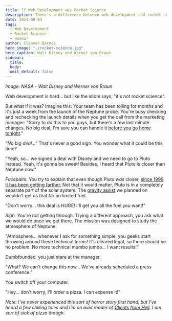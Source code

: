 ```yaml
---
title: If Web Development was Rocket Science
description: There's a difference between web development and rocket science.
date: 2014-08-04
tags:
  - Web Development
  - Rocket Science
  - Humour
author: Cleaver Barnes
hero_image: "./rocket-science.jpg"
hero_caption: Walt Disney and Werner von Braun
sidebar:
  title:
  body:
  omit_default: false
---
```


*Image: NASA - Walt Disney and Werner von Braun*

Web development is hard... but like the idiom says, "it's not rocket science".

But what if it was? Imagine this: Your team has been toiling for months and it's just a week from the launch of the Neptune probe. You're busy checking and rechecking the launch details when you get the call from the marketing manager: "Sorry to do this to you guys, but there's a few last minute changes. No big deal, I'm sure you can handle it [before you go home tonight](https://clientsfromhell.net/client-i-need-this-by-thursday-me-shouldnt-be/)."

<!-- more -->

*"No big deal..."* That's never a good sign. You wonder what it could be this time?

"Yeah, so... we signed a deal with Disney and we need to go to Pluto instead. Yeah, it's gonna be sweet! Besides, I heard that Pluto is closer than Neptune now."

*Facepalm.* You try to explain that even though Pluto *was* closer, [since 1999 it has been getting farther.](https://en.wikipedia.org/wiki/Pluto#Orbit_and_rotation) Not that it would matter, Pluto is in a completely separate part of the solar system. The [gravity assist](https://en.wikipedia.org/wiki/Gravity_assist) we planned on wouldn't get us that far on limited fuel.

"Don't worry... this deal is HUGE! I'll get you all the fuel you want!"

*Sigh.* You're not getting through. Trying a different approach, you ask what we would do once we get there. The mission was designed to study the atmosphere of Neptune.

"Atmosphere... whenever I ask for something simple, you geeks start throwing around these technical terms! It's cleared legal, so there should be no problem. No more technical mumbo jumbo... I want results!"

Dumbfounded, you just stare at the manager.

"What? We can't change this now... We've already scheduled a press conference."

You switch off your computer.

"Hey... don't worry, I'll order a pizza. I can expense it!"

*Note: I've never experienced this sort of horror story first hand, but I've heard a few chilling tales and I'm an avid reader of [Clients from Hell](http://clientsfromhell.net). I am sort of sick of pizza though.*